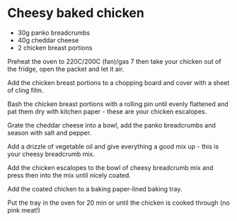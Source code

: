 # Cheesy baked chicken

- 30g panko breadcrumbs
- 40g cheddar cheese
- 2 chicken breast portions 

Preheat the oven to 220C/200C (fan)/gas 7 then take your chicken out of the fridge, open the packet and let it air. 

Add the chicken breast portions to a chopping board and cover with a sheet of cling film. 

Bash the chicken breast portions with a rolling pin until evenly flattened and pat them dry with kitchen paper - these are your chicken escalopes. 

Grate the cheddar cheese into a bowl, add the panko breadcrumbs and season with salt and pepper. 

Add a drizzle of vegetable oil and give everything a good mix up - this is your cheesy breadcrumb mix. 

Add the chicken escalopes to the bowl of cheesy breadcrumb mix and press then into the mix until nicely coated. 

Add the coated chicken to a baking paper-lined baking tray. 

Put the tray in the oven for 20 min or until the chicken is cooked through (no pink meat!)
